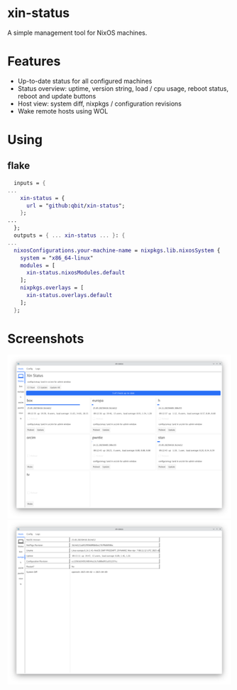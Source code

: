 xin-status
==========

A simple management tool for NixOS machines.

# Features
- Up-to-date status for all configured machines
- Status overview: uptime, version string, load / cpu usage, reboot status, reboot and update buttons
- Host view: system diff, nixpkgs / configuration revisions
- Wake remote hosts using WOL

# Using

## flake
``` nix
  inputs = {
...
    xin-status = {
      url = "github:qbit/xin-status";
    };
...
  };
  outputs = { ... xin-status ... }: {
...
  nixosConfigurations.your-machine-name = nixpkgs.lib.nixosSystem {
    system = "x86_64-linux"
    modules = [
      xin-status.nixosModules.default
    ];
    nixpkgs.overlays = [
      xin-status.overlays.default
    ];
  };

```

# Screenshots

![a screenshot showing the main status view of xin-status, it lists a number of hosts and various properties about them](./shots/status.png)
![a screenshot showing an individual host view with system diff, and various host attributes](./shots/host-view.png)